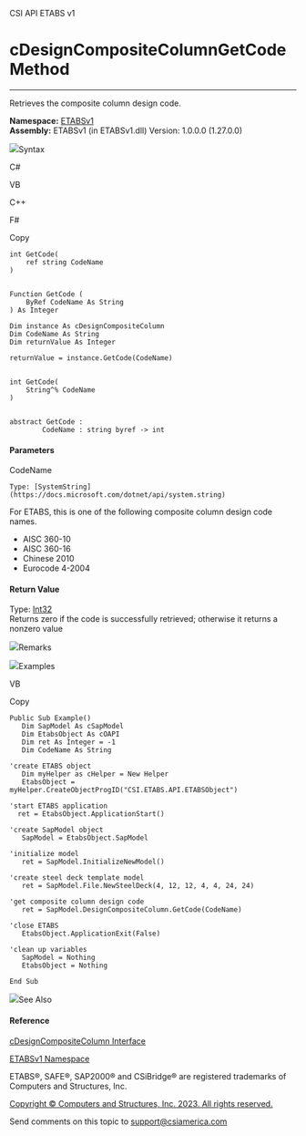 ﻿

CSI API ETABS v1

# cDesignCompositeColumnGetCode Method  
  
---  
  
Retrieves the composite column design code.

**Namespace:** [ETABSv1](2780f1b8-2033-5289-2298-1cdb2a7508d9.htm)  
**Assembly:** ETABSv1 (in ETABSv1.dll) Version: 1.0.0.0 (1.27.0.0)

![](../icons/SectionExpanded.png)Syntax

C#

VB

C++

F#

Copy

    
    
    int GetCode(
    	ref string CodeName
    )
    
    
    Function GetCode ( 
    	ByRef CodeName As String
    ) As Integer
    
    Dim instance As cDesignCompositeColumn
    Dim CodeName As String
    Dim returnValue As Integer
    
    returnValue = instance.GetCode(CodeName)
    
    
    int GetCode(
    	String^% CodeName
    )
    
    
    abstract GetCode : 
            CodeName : string byref -> int 
    

#### Parameters

CodeName

    Type: [SystemString](https://docs.microsoft.com/dotnet/api/system.string)  
For ETABS, this is one of the following composite column design code names.

  * AISC 360-10
  * AISC 360-16
  * Chinese 2010
  * Eurocode 4-2004

#### Return Value

Type: [Int32](https://docs.microsoft.com/dotnet/api/system.int32)  
Returns zero if the code is successfully retrieved; otherwise it returns a
nonzero value

![](../icons/SectionExpanded.png)Remarks

![](../icons/SectionExpanded.png)Examples

VB

Copy

    
    
    Public Sub Example()
       Dim SapModel As cSapModel
       Dim EtabsObject As cOAPI
       Dim ret As Integer = -1
       Dim CodeName As String
    
    'create ETABS object
       Dim myHelper as cHelper = New Helper
       EtabsObject = myHelper.CreateObjectProgID("CSI.ETABS.API.ETABSObject")
    
    'start ETABS application
      ret = EtabsObject.ApplicationStart()
    
    'create SapModel object
       SapModel = EtabsObject.SapModel
    
    'initialize model
       ret = SapModel.InitializeNewModel()
    
    'create steel deck template model
       ret = SapModel.File.NewSteelDeck(4, 12, 12, 4, 4, 24, 24)
    
    'get composite column design code
       ret = SapModel.DesignCompositeColumn.GetCode(CodeName)
    
    'close ETABS
       EtabsObject.ApplicationExit(False)
    
    'clean up variables
       SapModel = Nothing
       EtabsObject = Nothing
    
    End Sub

![](../icons/SectionExpanded.png)See Also

#### Reference

[cDesignCompositeColumn Interface](5e565810-c33f-2757-e269-ba10feb0414d.htm)

[ETABSv1 Namespace](2780f1b8-2033-5289-2298-1cdb2a7508d9.htm)

ETABS®, SAFE®, SAP2000® and CSiBridge® are registered trademarks of Computers
and Structures, Inc.  

[Copyright © Computers and Structures, Inc. 2023. All rights
reserved.](http://www.csiamerica.com)

Send comments on this topic to
[support@csiamerica.com](mailto:support%40csiamerica.com?Subject=CSI%20API%20ETABS%20v1)


